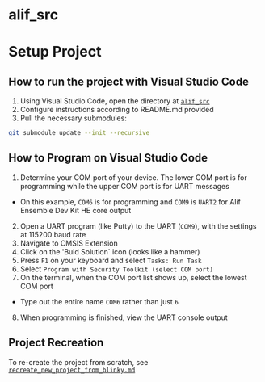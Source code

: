 # alif_src

# Setup Project

## How to run the project with Visual Studio Code

1. Using Visual Studio Code, open the directory at [`alif_src`](alif_src)
2. Configure instructions according to README.md provided
3. Pull the necessary submodules:
```bash
git submodule update --init --recursive
```

## How to Program on Visual Studio Code

1. Determine your COM port of your device. The lower COM port is for programming while the upper COM port is for UART messages
- On this example, `COM6` is for programming and `COM9` is `UART2` for Alif Ensemble Dev Kit HE core output
2. Open a UART program (like Putty) to the UART (`COM9`), with the settings at 115200 baud rate 
3. Navigate to CMSIS Extension
4. Click on the 'Buid Solution` icon (looks like a hammer)
5. Press `F1` on your keyboard and select `Tasks: Run Task`
6. Select `Program with Security Toolkit (select COM port)`
7. On the terminal, when the COM port list shows up, select the lowest COM port
- Type out the entire name `COM6` rather than just `6`
8. When programming is finished, view the UART console output

## Project Recreation

To re-create the project from scratch, see [`recreate_new_project_from_blinky.md`](docs/recreate_new_project_from_blinky.md)
